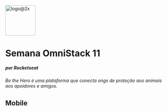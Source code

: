 
<img width="95" alt="logo@2x" src="https://user-images.githubusercontent.com/38055818/83159825-6d91bd00-a0d4-11ea-9bdf-04773943acbb.png">

# Semana OmniStack 11 <h5>por Rocketseat</h5>

###### Be the Hero é uma plataforma que conecta ongs de proteção aos animais aos apoidores e amigos.


## Mobile
